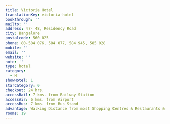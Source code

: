 ```yaml
---
title: Victoria Hotel
translationKey: victoria-hotel
bookthrough: ''
mailto: ''
address: 47- 48, Residency Road
city: Bangalore
postalcode: 560 025
phone: 80-584 076, 584 077, 584 945, 585 028
mobile: ''
email: ''
website: ''
note: ''
type: hotel
category:
  - H
showHotel: 1
starCategory: 0
checkout: 24 hrs.
accessRail: 7 kms. from Railway Station
accessAir: 6 kms. from Airport
accessBus: 7 kms. from Bus Stand
advantage: Walking Distance from most Shopping Centres & Restaurants & Cinemas
rooms: 19
---
```

